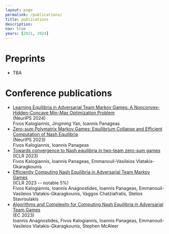 ```yaml
---
layout: page
permalink: /publications/
title: publications
description:
nav: true
years: [2021, 2024]
---
```


# Preprints
<ul>
  <li>
    TBA 
  </li>
</ul>

# Conference publications
<ul>
  <li>
    <a href="https://arxiv.org/abs/2410.05673">Learning Equilibria in Adversarial Team Markov Games: A Nonconvex-Hidden-Concave Min-Max Optimization Problem</a><br>(NeurIPS 2024)<br>Fivos Kalogiannis, Jingming Yan, Ioannis Panageas
  </li>
  <li>
    <a href="https://arxiv.org/abs/2305.14329">Zero-sum Polymatrix Markov Games: Equilibrium Collapse and Efficient Computation of Nash Equilibria</a><br>(NeurIPS 2023)<br>Fivos Kalogiannis, Ioannis Panageas
  </li>
  <li>
    <a href="https://arxiv.org/abs/2111.04178">Towards convergence to Nash equilibria in two-team zero-sum games</a><br>(ICLR 2023)<br>Fivos Kalogiannis, Ioannis Panageas, Emmanouil-Vasileios Vlatakis-Gkaragkounis
  </li>
  <li>
    <a href="https://arxiv.org/abs/2208.02204">Efficiently Computing Nash Equilibria in Adversarial Team Markov Games</a><br>(ICLR 2023 -- notable 5%)<br>Fivos Kalogiannis, Ioannis Anagnostides, Ioannis Panageas, Emmanouil-Vasileios Vlatakis-Gkaragkounis, Vaggos Chatziafratis, Stelios Stavroulakis
  </li>
  <li>
    <a href="https://arxiv.org/abs/2301.02129">Algorithms and Complexity for Computing Nash Equilibria in Adversarial Team Games</a><br>(EC 2023)<br>Ioannis Anagnostides, Fivos Kalogiannis, Ioannis Panageas, Emmanouil-Vasileios Vlatakis-Gkaragkounis, Stephen McAleer
  </li>
</ul>
